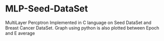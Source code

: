 # MLP-Seed-DataSet
MultiLayer Percptron Implemented in C language on Seed DataSet and Breast Cancer DataSet. Graph using python is also plotted between Epoch and E average
